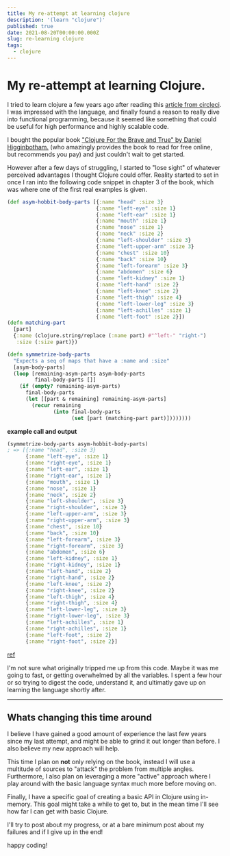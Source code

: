 ```yaml
---
title: My re-attempt at learning clojure
description: '(learn "clojure")'
published: true
date: 2021-08-20T00:00:00.000Z
slug: re-learning clojure
tags:
  - clojure
---
```


# My re-attempt at learning Clojure.

I tried to learn clojure a few years ago after reading this [article from circleci](https://circleci.com/blog/how-circleci-processes-4-5-million-builds-per-month/). I was impressed with the language, and finally found a reason to really dive into functional programming, because it seemed like something that could be useful for high performance and highly scalable code.

I bought the popular book ["Clojure For the Brave and True" by Daniel Higginbotham.](https://www.braveclojure.com/) (who amazingly provides the book to read for free online, but recommends you pay) and just couldn't wait to get started.

However after a few days of struggling, I started to "lose sight" of whatever perceived advantages I thought Clojure could offer. Reality started to set in once I ran into the following code snippet in chapter 3 of the book, which was where one of the first real examples is given.

```clojure
(def asym-hobbit-body-parts [{:name "head" :size 3}
                             {:name "left-eye" :size 1}
                             {:name "left-ear" :size 1}
                             {:name "mouth" :size 1}
                             {:name "nose" :size 1}
                             {:name "neck" :size 2}
                             {:name "left-shoulder" :size 3}
                             {:name "left-upper-arm" :size 3}
                             {:name "chest" :size 10}
                             {:name "back" :size 10}
                             {:name "left-forearm" :size 3}
                             {:name "abdomen" :size 6}
                             {:name "left-kidney" :size 1}
                             {:name "left-hand" :size 2}
                             {:name "left-knee" :size 2}
                             {:name "left-thigh" :size 4}
                             {:name "left-lower-leg" :size 3}
                             {:name "left-achilles" :size 1}
                             {:name "left-foot" :size 2}])
(defn matching-part
  [part]
  {:name (clojure.string/replace (:name part) #"^left-" "right-")
   :size (:size part)})

(defn symmetrize-body-parts
  "Expects a seq of maps that have a :name and :size"
  [asym-body-parts]
  (loop [remaining-asym-parts asym-body-parts
         final-body-parts []]
    (if (empty? remaining-asym-parts)
      final-body-parts
      (let [[part & remaining] remaining-asym-parts]
        (recur remaining
               (into final-body-parts
                     (set [part (matching-part part)])))))))

```

**example call and output**

```clojure
(symmetrize-body-parts asym-hobbit-body-parts)
; => [{:name "head", :size 3}
      {:name "left-eye", :size 1}
      {:name "right-eye", :size 1}
      {:name "left-ear", :size 1}
      {:name "right-ear", :size 1}
      {:name "mouth", :size 1}
      {:name "nose", :size 1}
      {:name "neck", :size 2}
      {:name "left-shoulder", :size 3}
      {:name "right-shoulder", :size 3}
      {:name "left-upper-arm", :size 3}
      {:name "right-upper-arm", :size 3}
      {:name "chest", :size 10}
      {:name "back", :size 10}
      {:name "left-forearm", :size 3}
      {:name "right-forearm", :size 3}
      {:name "abdomen", :size 6}
      {:name "left-kidney", :size 1}
      {:name "right-kidney", :size 1}
      {:name "left-hand", :size 2}
      {:name "right-hand", :size 2}
      {:name "left-knee", :size 2}
      {:name "right-knee", :size 2}
      {:name "left-thigh", :size 4}
      {:name "right-thigh", :size 4}
      {:name "left-lower-leg", :size 3}
      {:name "right-lower-leg", :size 3}
      {:name "left-achilles", :size 1}
      {:name "right-achilles", :size 1}
      {:name "left-foot", :size 2}
      {:name "right-foot", :size 2}]
```

[ref](https://www.braveclojure.com/do-things/#The_Shire_s_Next_Top_Model)

I'm not sure what originally tripped me up from this code. Maybe it was me going to fast, or getting overwhelmed by all the variables. I spent a few hour or so trying to digest the code, understand it, and ultimatly gave up on learning the language shortly after.

---

## Whats changing this time around

I believe I have gained a good amount of experience the last few years since my last attempt, and might be able to grind it out longer than before. I also believe my new approach will help.

This time I plan on **not** only relying on the book, instead I will use a multitude of sources to "attack" the problem from multiple angles. Furthermore, I also plan on leveraging a more "active" approach where I play around with the basic language syntax much more before moving on.

Finally, I have a specific goal of creating a basic API in Clojure using in-memory. This goal might take a while to get to, but in the mean time I'll see how far I can get with basic Clojure.

I'll try to post about my progress, or at a bare minimum post about my failures and if I give up in the end!

happy coding!

